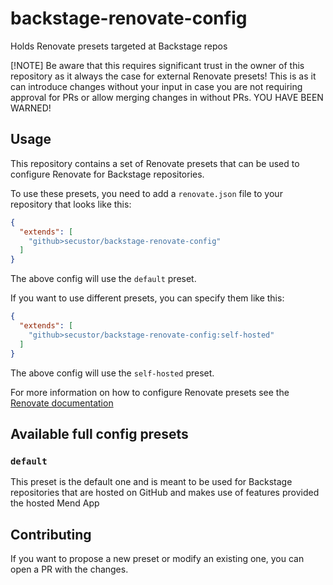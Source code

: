 # backstage-renovate-config
Holds Renovate presets targeted at Backstage repos

[!NOTE]
Be aware that this requires significant trust in the owner of this repository as it always the case for external Renovate presets!
This is as it can introduce changes without your input in case you are not requiring approval for PRs or allow merging changes in without PRs.
YOU HAVE BEEN WARNED!

## Usage
This repository contains a set of Renovate presets that can be used to configure Renovate for Backstage repositories.

To use these presets, you need to add a `renovate.json` file to your repository that looks like this:
```json
{
  "extends": [
    "github>secustor/backstage-renovate-config"
  ]
}
```
The above config will use the `default` preset.

If you want to use different presets, you can specify them like this:
```json
{
  "extends": [
    "github>secustor/backstage-renovate-config:self-hosted"
  ]
}
```
The above config will use the `self-hosted` preset.

For more information on how to configure Renovate presets see the [Renovate documentation](https://docs.renovatebot.com/config-presets/)

## Available full config presets

### `default`
This preset is the default one and is meant to be used for Backstage repositories that are hosted on GitHub and makes use of features provided the hosted Mend App

## Contributing
If you want to propose a new preset or modify an existing one, you can open a PR with the changes.

